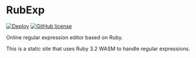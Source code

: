 # RubExp
[![Deploy](https://github.com/ar2em1s/rubexp/actions/workflows/main.yml/badge.svg?branch=main)](https://github.com/Ar2emis/yaso/actions/workflows/main.yml)
[![GitHub license](https://img.shields.io/github/license/ar2em1s/rubexp)](https://github.com/ar2em1s/rubexp/blob/main/LICENSE.txt)

Online regular expression editor based on Ruby.

This is a static site that uses Ruby 3.2 WASM to handle regular expressions.
